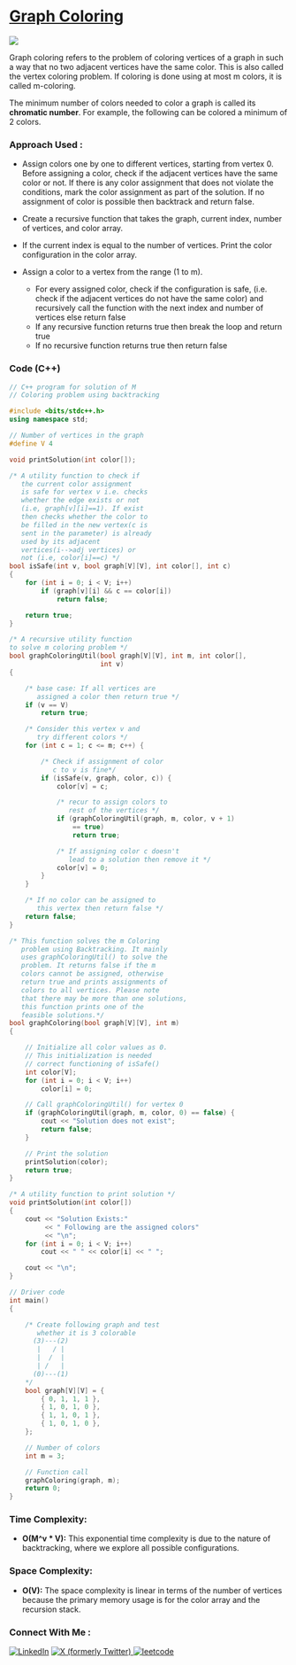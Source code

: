 # [Graph Coloring](https://www.geeksforgeeks.org/graph-coloring-applications/)

![](https://badgen.net/badge/Level/Medium/yellow)

Graph coloring refers to the problem of coloring vertices of a graph in such a way that no two adjacent vertices have the same color. This is also called the vertex coloring problem. If coloring is done using at most m colors, it is called m-coloring.

The minimum number of colors needed to color a graph is called its **chromatic number**. For example, the following can be colored a minimum of 2 colors.

### Approach Used :

-   Assign colors one by one to different vertices, starting from vertex 0. Before assigning a color, check if the adjacent vertices have the same color or not. If there is any color assignment that does not violate the conditions, mark the color assignment as part of the solution. If no assignment of color is possible then backtrack and return false.

-   Create a recursive function that takes the graph, current index, number of vertices, and color array.
-   If the current index is equal to the number of vertices. Print the color configuration in the color array.
-   Assign a color to a vertex from the range (1 to m).
    -   For every assigned color, check if the configuration is safe, (i.e. check if the adjacent vertices do not have the same color) and recursively call the function with the next index and number of vertices else return false
    -   If any recursive function returns true then break the loop and return true
    -   If no recursive function returns true then return false

### Code (C++)

```cpp
// C++ program for solution of M
// Coloring problem using backtracking

#include <bits/stdc++.h>
using namespace std;

// Number of vertices in the graph
#define V 4

void printSolution(int color[]);

/* A utility function to check if
   the current color assignment
   is safe for vertex v i.e. checks
   whether the edge exists or not
   (i.e, graph[v][i]==1). If exist
   then checks whether the color to
   be filled in the new vertex(c is
   sent in the parameter) is already
   used by its adjacent
   vertices(i-->adj vertices) or
   not (i.e, color[i]==c) */
bool isSafe(int v, bool graph[V][V], int color[], int c)
{
    for (int i = 0; i < V; i++)
        if (graph[v][i] && c == color[i])
            return false;

    return true;
}

/* A recursive utility function
to solve m coloring problem */
bool graphColoringUtil(bool graph[V][V], int m, int color[],
                       int v)
{

    /* base case: If all vertices are
       assigned a color then return true */
    if (v == V)
        return true;

    /* Consider this vertex v and
       try different colors */
    for (int c = 1; c <= m; c++) {

        /* Check if assignment of color
           c to v is fine*/
        if (isSafe(v, graph, color, c)) {
            color[v] = c;

            /* recur to assign colors to
               rest of the vertices */
            if (graphColoringUtil(graph, m, color, v + 1)
                == true)
                return true;

            /* If assigning color c doesn't
               lead to a solution then remove it */
            color[v] = 0;
        }
    }

    /* If no color can be assigned to
       this vertex then return false */
    return false;
}

/* This function solves the m Coloring
   problem using Backtracking. It mainly
   uses graphColoringUtil() to solve the
   problem. It returns false if the m
   colors cannot be assigned, otherwise
   return true and prints assignments of
   colors to all vertices. Please note
   that there may be more than one solutions,
   this function prints one of the
   feasible solutions.*/
bool graphColoring(bool graph[V][V], int m)
{

    // Initialize all color values as 0.
    // This initialization is needed
    // correct functioning of isSafe()
    int color[V];
    for (int i = 0; i < V; i++)
        color[i] = 0;

    // Call graphColoringUtil() for vertex 0
    if (graphColoringUtil(graph, m, color, 0) == false) {
        cout << "Solution does not exist";
        return false;
    }

    // Print the solution
    printSolution(color);
    return true;
}

/* A utility function to print solution */
void printSolution(int color[])
{
    cout << "Solution Exists:"
         << " Following are the assigned colors"
         << "\n";
    for (int i = 0; i < V; i++)
        cout << " " << color[i] << " ";

    cout << "\n";
}

// Driver code
int main()
{

    /* Create following graph and test
       whether it is 3 colorable
      (3)---(2)
       |   / |
       |  /  |
       | /   |
      (0)---(1)
    */
    bool graph[V][V] = {
        { 0, 1, 1, 1 },
        { 1, 0, 1, 0 },
        { 1, 1, 0, 1 },
        { 1, 0, 1, 0 },
    };

    // Number of colors
    int m = 3;

    // Function call
    graphColoring(graph, m);
    return 0;
}

```

### Time Complexity:
- **O(M^v * V):** This exponential time complexity is due to the nature of backtracking, where we explore all possible configurations.

### Space Complexity:
- **O(V):** The space complexity is linear in terms of the number of vertices because the primary memory usage is for the color array and the recursion stack.

### Connect With Me : 

<a href="https://www.linkedin.com/in/shivam-ray-b4306524a/" target="_blank"><img src="https://img.shields.io/badge/LinkedIn-0077B5?style=for-the-badge&logo=linkedin&logoColor=white" alt="LinkedIn"></a>
<a href="https://x.com/rai_shivam11/" target="_blank"><img src="https://img.shields.io/badge/Twitter-1DA1F2?style=for-the-badge&logo=twitter&logoColor=white" alt="X (formerly Twitter)">
</a>
<a href="https://leetcode.com/u/shrunited0702/" target="_blank"><img src="https://img.shields.io/badge/LeetCode-000000?style=for-the-badge&logo=LeetCode&logoColor=#d16c06" alt="leetcode">
</a>
